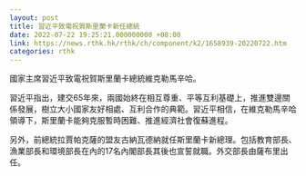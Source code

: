 ```yaml
---
layout: post
title: 習近平致電祝賀斯里蘭卡新任總統
date: 2022-07-22 19:25:21.000000000 +08:00
link: https://news.rthk.hk/rthk/ch/component/k2/1658939-20220722.htm
categories: rthk
---
```


國家主席習近平致電祝賀斯里蘭卡總統維克勒馬辛哈。

習近平指出，建交65年來，兩國始終在相互尊重、平等互利基礎上，推進雙邊關係發展，樹立大小國家友好相處、互利合作的典範。習近平相信，在維克勒馬辛哈領導下，斯里蘭卡能夠克服暫時困難、推進經濟社會復蘇進程。

另外，前總統拉賈帕克薩的盟友古納瓦德納就任斯里蘭卡新總理。包括教育部長、漁業部長和環境部長在內的17名內閣部長其後也宣誓就職。外交部長由薩布里出任。
